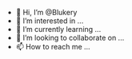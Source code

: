 - 👋 Hi, I’m @Blukery
- 👀 I’m interested in ...
- 🌱 I’m currently learning ...
- 💞️ I’m looking to collaborate on ...
- 📫 How to reach me ...

<!---
Blukery/Blukery is a ✨ special ✨ repository because its `README.md` (this file) appears on your GitHub profile.
You can click the Preview link to take a look at your changes.
--->
<div>   
<a href="https://github.com/Blukery  
<img height="180em" src="https://github-readme-stats.vercel.app/api?username=Blukery&show_icons=true&theme=dark&include_all_commits=true&count_private=true%22/%3E 
<img height="180em" src="https://github-readme-stats.vercel.app/api/top-langs/?username=ThiagoBmg&layout=compact&langs_count=7&theme=dark%22/%3E </div>
